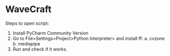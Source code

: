 # WaveCraft

Steps to open script:
1. Install PyCharm Community Version
2. Go to File>Settings>Project>Python Interpreter> and install ff:
   a. cvzone
   b. mediapipe
3. Run and check if it works.
